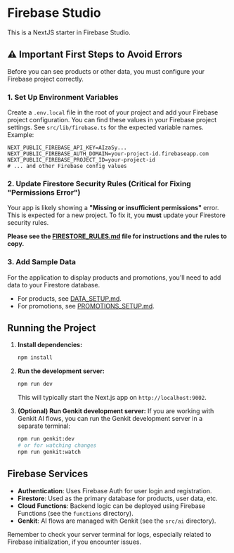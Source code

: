 # Firebase Studio

This is a NextJS starter in Firebase Studio.

## ⚠️ Important First Steps to Avoid Errors

Before you can see products or other data, you must configure your Firebase project correctly.

### 1. Set Up Environment Variables
Create a `.env.local` file in the root of your project and add your Firebase project configuration. You can find these values in your Firebase project settings. See `src/lib/firebase.ts` for the expected variable names.
Example:
```env
NEXT_PUBLIC_FIREBASE_API_KEY=AIzaSy...
NEXT_PUBLIC_FIREBASE_AUTH_DOMAIN=your-project-id.firebaseapp.com
NEXT_PUBLIC_FIREBASE_PROJECT_ID=your-project-id
# ... and other Firebase config values
```

### 2. Update Firestore Security Rules (Critical for Fixing "Permissions Error")
Your app is likely showing a **"Missing or insufficient permissions"** error. This is expected for a new project. To fix it, you **must** update your Firestore security rules.

**Please see the [FIRESTORE_RULES.md](./src/FIRESTORE_RULES.md) file for instructions and the rules to copy.**

### 3. Add Sample Data
For the application to display products and promotions, you'll need to add data to your Firestore database.
- For products, see [DATA_SETUP.md](./DATA_SETUP.md).
- For promotions, see [PROMOTIONS_SETUP.md](./src/PROMOTIONS_SETUP.md).


## Running the Project

1.  **Install dependencies:**
    ```bash
    npm install
    ```
2.  **Run the development server:**
    ```bash
    npm run dev
    ```
    This will typically start the Next.js app on `http://localhost:9002`.

3.  **(Optional) Run Genkit development server:**
    If you are working with Genkit AI flows, you can run the Genkit development server in a separate terminal:
    ```bash
    npm run genkit:dev
    # or for watching changes
    npm run genkit:watch
    ```

## Firebase Services

*   **Authentication**: Uses Firebase Auth for user login and registration.
*   **Firestore**: Used as the primary database for products, user data, etc.
*   **Cloud Functions**: Backend logic can be deployed using Firebase Functions (see the `functions` directory).
*   **Genkit**: AI flows are managed with Genkit (see the `src/ai` directory).

Remember to check your server terminal for logs, especially related to Firebase initialization, if you encounter issues.
